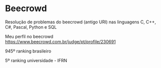 # Beecrowd
Resolução de problemas do beecrowd (antigo URI) nas linguagens C, C++, C#, Pascal, Python e SQL

Meu perfil no beecrowd https://www.beecrowd.com.br/judge/pt/profile/230691

945º ranking brasileiro

5º ranking universidade - IFRN
